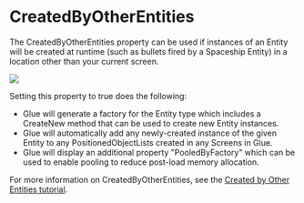 # CreatedByOtherEntities

The CreatedByOtherEntities property can be used if instances of an Entity will be created at runtime (such as bullets fired by a Spaceship Entity) in a location other than your current screen.

![](../../media/2019-07-img\_5d38c53bac271.png)

Setting this property to true does the following:

* Glue will generate a factory for the Entity type which includes a CreateNew method that can be used to create new Entity instances.
* Glue will automatically add any newly-created instance of the given Entity to any PositionedObjectLists created in any Screens in Glue.
* Glue will display an additional property "PooledByFactory" which can be used to enable pooling to reduce post-load memory allocation.

For more information on CreatedByOtherEntities, see the [Created by Other Entities tutorial](broken-reference).
